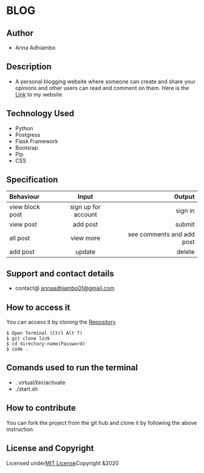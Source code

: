 # BLOG

## Author
* Anna Adhiambo

## Description
* A personal blogging website where someone can create and share your opinions and other users can read and comment on them.
Here is the [Link](https://blogiapp.herokuapp.com/) to my website


## Technology Used
* Python
* Postgress
* Flask Framework
* Bootsrap
* Pip
* CSS

## Specification
| Behaviour | Input | Output |
| :------------ |:---------------:| -----:|
| view block post| sign up for account | sign in  |
| view post     | add post  | submit  |
| all post | view more    | see comments and add post |
| add post | update | delete

## Support and contact details
* contact@ annaadhiambo01@gmail.com

## How to access it 
You can access it by cloning the [Repository](https://github.com/annaadhiambo/Blog.git)
```
$ Open Terminal (Ctrl Alt T)
$ git clone link 
$ cd directory-name(Password)
$ code .
```

## Comands used to run the terminal
* . virtual/bin/activate
* ./start.sh


## How to contribute
You can fork the project from the git hub and clone it by following the above instruction


## License and Copyright
Licensed under[MIT License](LICENSE)Copyright &2020



